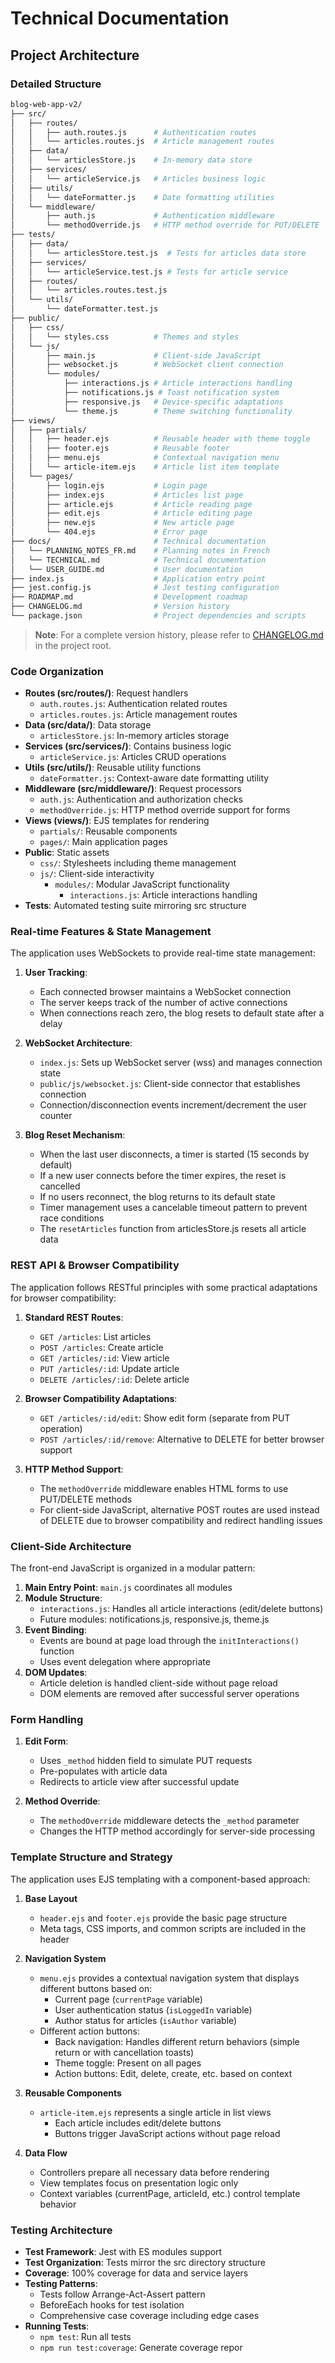 # Technical Documentation

## Project Architecture

### Detailed Structure
```bash
blog-web-app-v2/
├── src/
│   ├── routes/
│   │   ├── auth.routes.js      # Authentication routes
│   │   └── articles.routes.js  # Article management routes
│   ├── data/
│   │   └── articlesStore.js    # In-memory data store
│   ├── services/
│   │   └── articleService.js   # Articles business logic
│   ├── utils/
│   │   └── dateFormatter.js    # Date formatting utilities
│   └── middleware/
│       ├── auth.js             # Authentication middleware
│       └── methodOverride.js   # HTTP method override for PUT/DELETE
├── tests/
│   ├── data/
│   │   └── articlesStore.test.js  # Tests for articles data store
│   ├── services/
│   │   └── articleService.test.js # Tests for article service
│   ├── routes/
│   │   └── articles.routes.test.js
│   └── utils/
│       └── dateFormatter.test.js
├── public/
│   ├── css/
│   │   └── styles.css          # Themes and styles
│   └── js/
│       ├── main.js             # Client-side JavaScript
│       ├── websocket.js        # WebSocket client connection
│       └── modules/
│           ├── interactions.js # Article interactions handling
│           ├── notifications.js # Toast notification system
│           ├── responsive.js   # Device-specific adaptations
│           └── theme.js        # Theme switching functionality
├── views/
│   ├── partials/
│   │   ├── header.ejs          # Reusable header with theme toggle
│   │   ├── footer.ejs          # Reusable footer
│   │   ├── menu.ejs            # Contextual navigation menu
│   │   └── article-item.ejs    # Article list item template
│   └── pages/
│       ├── login.ejs           # Login page
│       ├── index.ejs           # Articles list page
│       ├── article.ejs         # Article reading page
│       ├── edit.ejs            # Article editing page
│       ├── new.ejs             # New article page
│       └── 404.ejs             # Error page
├── docs/                       # Technical documentation
│   └── PLANNING_NOTES_FR.md    # Planning notes in French
│   └── TECHNICAL.md            # Technical documentation
│   └── USER_GUIDE.md           # User documentation
├── index.js                    # Application entry point
├── jest.config.js              # Jest testing configuration
├── ROADMAP.md                  # Development roadmap
├── CHANGELOG.md                # Version history
└── package.json                # Project dependencies and scripts
```

> **Note**: For a complete version history, please refer to [CHANGELOG.md](../CHANGELOG.md) in the project root.

### Code Organization
- **Routes (src/routes/)**: Request handlers
  - `auth.routes.js`: Authentication related routes
  - `articles.routes.js`: Article management routes
- **Data (src/data/)**: Data storage
  - `articlesStore.js`: In-memory articles storage
- **Services (src/services/)**: Contains business logic
  - `articleService.js`: Articles CRUD operations
- **Utils (src/utils/)**: Reusable utility functions
  - `dateFormatter.js`: Context-aware date formatting utility
- **Middleware (src/middleware/)**: Request processors
  - `auth.js`: Authentication and authorization checks
  - `methodOverride.js`: HTTP method override support for forms
- **Views (views/)**: EJS templates for rendering
  - `partials/`: Reusable components
  - `pages/`: Main application pages
- **Public**: Static assets
  - `css/`: Stylesheets including theme management
  - `js/`: Client-side interactivity
    - `modules/`: Modular JavaScript functionality
      - `interactions.js`: Article interactions handling
- **Tests**: Automated testing suite mirroring src structure

### Real-time Features & State Management

The application uses WebSockets to provide real-time state management:

1. **User Tracking**:
   - Each connected browser maintains a WebSocket connection
   - The server keeps track of the number of active connections
   - When connections reach zero, the blog resets to default state after a delay

2. **WebSocket Architecture**:
   - `index.js`: Sets up WebSocket server (wss) and manages connection state
   - `public/js/websocket.js`: Client-side connector that establishes connection
   - Connection/disconnection events increment/decrement the user counter

3. **Blog Reset Mechanism**:
   - When the last user disconnects, a timer is started (15 seconds by default)
   - If a new user connects before the timer expires, the reset is cancelled
   - If no users reconnect, the blog returns to its default state
   - Timer management uses a cancelable timeout pattern to prevent race conditions
   - The `resetArticles` function from articlesStore.js resets all article data

### REST API & Browser Compatibility

The application follows RESTful principles with some practical adaptations for browser compatibility:

1. **Standard REST Routes**:
   - `GET /articles`: List articles
   - `POST /articles`: Create article
   - `GET /articles/:id`: View article
   - `PUT /articles/:id`: Update article
   - `DELETE /articles/:id`: Delete article

2. **Browser Compatibility Adaptations**:
   - `GET /articles/:id/edit`: Show edit form (separate from PUT operation)
   - `POST /articles/:id/remove`: Alternative to DELETE for better browser support

3. **HTTP Method Support**:
   - The `methodOverride` middleware enables HTML forms to use PUT/DELETE methods
   - For client-side JavaScript, alternative POST routes are used instead of DELETE
     due to browser compatibility and redirect handling issues

### Client-Side Architecture

The front-end JavaScript is organized in a modular pattern:

1. **Main Entry Point**: `main.js` coordinates all modules
2. **Module Structure**:
   - `interactions.js`: Handles all article interactions (edit/delete buttons)
   - Future modules: notifications.js, responsive.js, theme.js
3. **Event Binding**:
   - Events are bound at page load through the `initInteractions()` function
   - Uses event delegation where appropriate
4. **DOM Updates**:
   - Article deletion is handled client-side without page reload
   - DOM elements are removed after successful server operations

### Form Handling

1. **Edit Form**:
   - Uses `_method` hidden field to simulate PUT requests
   - Pre-populates with article data
   - Redirects to article view after successful update

2. **Method Override**:
   - The `methodOverride` middleware detects the `_method` parameter
   - Changes the HTTP method accordingly for server-side processing

### Template Structure and Strategy
The application uses EJS templating with a component-based approach:

1. **Base Layout**
   - `header.ejs` and `footer.ejs` provide the basic page structure
   - Meta tags, CSS imports, and common scripts are included in the header

2. **Navigation System**
   - `menu.ejs` provides a contextual navigation system that displays different buttons based on:
     - Current page (`currentPage` variable)
     - User authentication status (`isLoggedIn` variable)
     - Author status for articles (`isAuthor` variable)
   - Different action buttons:
     - Back navigation: Handles different return behaviors (simple return or with cancellation toasts)
     - Theme toggle: Present on all pages
     - Action buttons: Edit, delete, create, etc. based on context

3. **Reusable Components**
   - `article-item.ejs` represents a single article in list views
     - Each article includes edit/delete buttons
     - Buttons trigger JavaScript actions without page reload

4. **Data Flow**
   - Controllers prepare all necessary data before rendering
   - View templates focus on presentation logic only
   - Context variables (currentPage, articleId, etc.) control template behavior

### Testing Architecture
- **Test Framework**: Jest with ES modules support
- **Test Organization**: Tests mirror the src directory structure
- **Coverage**: 100% coverage for data and service layers
- **Testing Patterns**: 
  - Tests follow Arrange-Act-Assert pattern
  - BeforeEach hooks for test isolation
  - Comprehensive case coverage including edge cases
- **Running Tests**:
  - `npm test`: Run all tests
  - `npm run test:coverage`: Generate coverage repor